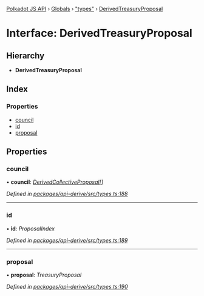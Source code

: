 [Polkadot JS API](../README.md) › [Globals](../globals.md) › ["types"](../modules/_types_.md) › [DerivedTreasuryProposal](_types_.derivedtreasuryproposal.md)

# Interface: DerivedTreasuryProposal

## Hierarchy

* **DerivedTreasuryProposal**

## Index

### Properties

* [council](_types_.derivedtreasuryproposal.md#council)
* [id](_types_.derivedtreasuryproposal.md#id)
* [proposal](_types_.derivedtreasuryproposal.md#proposal)

## Properties

###  council

• **council**: *[DerivedCollectiveProposal](_types_.derivedcollectiveproposal.md)[]*

*Defined in [packages/api-derive/src/types.ts:188](https://github.com/polkadot-js/api/blob/bd2e690261/packages/api-derive/src/types.ts#L188)*

___

###  id

• **id**: *ProposalIndex*

*Defined in [packages/api-derive/src/types.ts:189](https://github.com/polkadot-js/api/blob/bd2e690261/packages/api-derive/src/types.ts#L189)*

___

###  proposal

• **proposal**: *TreasuryProposal*

*Defined in [packages/api-derive/src/types.ts:190](https://github.com/polkadot-js/api/blob/bd2e690261/packages/api-derive/src/types.ts#L190)*
